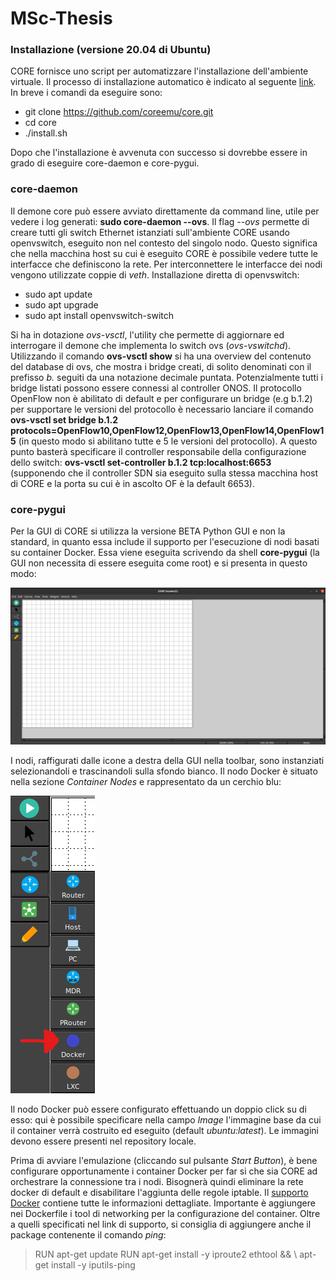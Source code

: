 # MSc-Thesis

### Installazione (versione 20.04 di Ubuntu)

CORE fornisce uno script per automatizzare l'installazione dell'ambiente virtuale. Il processo di installazione automatico è indicato al seguente [link](https://coreemu.github.io/core/install.html#automated-install). In breve i comandi da eseguire sono:
* git clone https://github.com/coreemu/core.git
*  cd core
* ./install.sh 

Dopo che l'installazione è avvenuta con successo si dovrebbe essere in grado di eseguire core-daemon e core-pygui. 

### core-daemon 

Il demone core può essere avviato direttamente da command line, utile per vedere i log generati: **sudo core-daemon --ovs**. Il flag *--ovs* permette di creare tutti gli switch Ethernet istanziati sull'ambiente CORE usando openvswitch, eseguito non nel contesto del singolo nodo. Questo significa che nella macchina host su cui è eseguito CORE è possibile vedere tutte le interfacce che definiscono la rete. Per interconnettere le interfacce dei nodi vengono utilizzate coppie di *veth*.
Installazione diretta di openvswitch:
* sudo apt update
* sudo apt upgrade
* sudo apt install openvswitch-switch

Si ha in dotazione *ovs-vsctl*, l'utility che permette di aggiornare ed interrogare il demone che implementa lo switch ovs (*ovs-vswitchd*). Utilizzando il comando **ovs-vsctl show** si ha una overview del contenuto del database di ovs, che mostra i bridge creati, di solito denominati con il prefisso *b.* seguiti da una notazione decimale puntata. Potenzialmente tutti i bridge listati possono essere connessi al controller ONOS. Il protocollo OpenFlow non è abilitato di default e per configurare un bridge (e.g b.1.2) per supportare le versioni del protocollo è necessario lanciare il comando **ovs-vsctl set bridge b.1.2 protocols=OpenFlow10,OpenFlow12,OpenFlow13,OpenFlow14,OpenFlow15** (in questo modo si abilitano tutte e 5 le versioni del protocollo). A questo punto basterà specificare il controller responsabile della configurazione dello switch: **ovs-vsctl set-controller b.1.2 tcp:localhost:6653** (supponendo che il controller SDN sia eseguito sulla stessa macchina host di CORE e la porta su cui è in ascolto OF è la default 6653).

### core-pygui

Per la GUI di CORE si utilizza la versione BETA Python GUI e non la standard, in quanto essa include il supporto per l'esecuzione di nodi basati su container Docker. Essa viene eseguita scrivendo da shell **core-pygui** (la GUI non necessita di essere eseguita come root) e si presenta in questo modo:

![](images/CORE%20GUI.png)

I nodi, raffigurati dalle icone a destra della GUI nella toolbar, sono instanziati selezionandoli e trascinandoli sulla sfondo bianco. Il nodo Docker è situato nella sezione *Container Nodes* e rappresentato da un cerchio blu:

![](images/Toolbar%20GUI%20CORE_1.png)

Il nodo Docker può essere configurato effettuando un doppio click su di esso: qui è possibile specificare nella campo *Image*  l'immagine base da cui il container verrà costruito ed eseguito (default *ubuntu:latest*). Le immagini devono essere presenti nel repository locale.

Prima di avviare l'emulazione (cliccando sul pulsante *Start Button*), è bene configurare opportunamente i container Docker per far si che sia CORE ad orchestrare la connessione tra i nodi. Bisognerà quindi eliminare la rete docker di default e disabilitare l'aggiunta delle regole iptable. Il [supporto Docker](https://github.com/coreemu/core/tree/master/daemon/examples/docker) contiene tutte le informazioni dettagliate. Importante è aggiungere nei Dockerfile i tool di networking per la configurazione del container. Oltre a quelli specificati nel link di supporto, si consiglia di aggiungere anche il package contenente il comando *ping*:
> RUN apt-get update
> RUN apt-get install -y iproute2 ethtool && \ 
>     apt-get install -y iputils-ping



